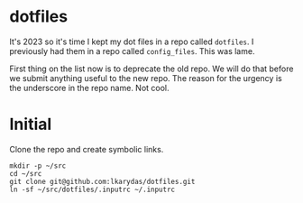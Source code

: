 # dotfiles

It's 2023 so it's time I kept my dot files in a repo called `dotfiles`. I previously had them in a repo called `config_files`. This was lame.

First thing on the list now is to deprecate the old repo. We will do that before we submit anything useful to the new repo. The reason for the urgency is the underscore in the repo name. Not cool.


# Initial

Clone the repo and create symbolic links.

```shell
mkdir -p ~/src
cd ~/src
git clone git@github.com:lkarydas/dotfiles.git
ln -sf ~/src/dotfiles/.inputrc ~/.inputrc
